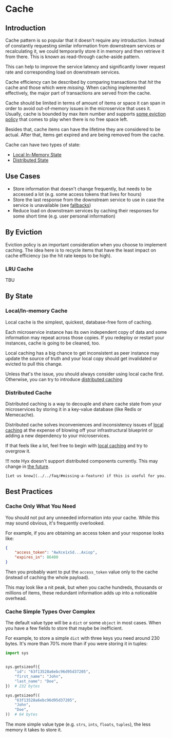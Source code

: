 # Cache

## Introduction

Cache pattern is so popular that it doesn't require any introduction. 
Instead of constantly requesting similar information from downstream services or
recalculating it, we could temporarily store it in memory and then retrieve it from there. This is known as read-through cache-aside pattern.

This can help to improve the service latency and significantly lower request rate and corresponding load on downstream services. 

Cache efficiency can be described by comparing transactions that *hit* the cache and those which were *missing*. 
When caching implemented effectively, the major part of transactions are served from the cache.

Cache should be limited in terms of amount of items or space it can span in order to avoid out-of-memory issues in the microservice that uses it.
Usually, cache is bounded by max item number and supports [some eviction policy](#by-eviction) that comes to play when there is no free space left.

Besides that, cache items can have the lifetime they are considered to be actual. After that, items get expired and are being removed from the cache.

Cache can have two types of state:

* [Local In-Memory State](#localin-memory-cache)
* [Distributed State](#distributed-cache)

## Use Cases

* Store information that doesn't change frequently, but needs to be accessed a lot (e.g. some access tokens that lives for hours)
* Store the last response from the downstream service to use in case the service is unavailable (see [fallbacks](fallback.md))
* Reduce load on downstream services by caching their responses for some short time (e.g. user personal information)

## By Eviction

Eviction policy is an important consideration when you choose to implement caching. 
The idea here is to recycle items that have the least impact on cache efficiency (so the hit rate keeps to be high).

### LRU Cache

TBU

## By State

### Local/In-memory Cache

Local cache is the simplest, quickest, database-free form of caching. 

Each microservice instance has its own independent copy of data and some information may repeat across those copies. 
If you redeploy or restart your instances, cache is going to be cleaned, too.

Local caching has a big chance to get inconsistent as peer instance may update the source of truth 
and your local copy should get invalidated or evicted to pull this change.

Unless that's the issue, you should always consider using local cache first. Otherwise, you can try to introduce [distributed caching](#distributed-cache)

### Distributed Cache

Distributed caching is a way to decouple and share cache state from your microservices by storing it in a key-value database (like Redis or Memecache).

Distributed cache solves inconveniences and inconsistency issues of [local caching](#localin-memory-cache) at the expense of blowing off your infrastructural blueprint or adding a new dependency to your microservices.

If that feels like a lot, feel free to begin with [local caching](#localin-memory-cache) and try to overgrow it.

!!! note
    Hyx doesn't support distributed components currently. This may change in [the future](../roadmap.md).

    [Let us know](../../faq/#missing-a-feature) if this is useful for you.


## Best Practices

### Cache Only What You Need

You should not put any unneeded information into your cache. While this may sound obvious, it's frequently overlooked.

For example, if you are obtaining an access token and your response looks like:

```json
{
    "access_token": "AwXce1xSd...Axiop",
    "expires_in": 86400
}
```

Then you probably want to put the `access_token` value only to the cache (instead of caching the whole payload).

This may look like a nit peak, but when you cache hundreds, thousands or millions of items, 
these redundant information adds up into a noticeable overhead.  

### Cache Simple Types Over Complex

The default value type will be a `dict` or some `object` in most cases. 
When you have a few fields to store that maybe be inefficient.

For example, to store a simple `dict` with three keys you need around 230 bytes. 
It's more than 70% more than if you were storing it in tuples:

```python
import sys


sys.getsizeof({
    "id": "63f13528a6ebc96d95d37205",
    "first_name": "John",
    "last_name": "Doe",
})  # 232 bytes

sys.getsizeof((
    "63f13528a6ebc96d95d37205",
    "John",
    "Doe",
))  # 64 bytes
```

The more simple value type (e.g. `strs`, `ints`, `floats`, `tuples`), the less memory it takes to store it.

